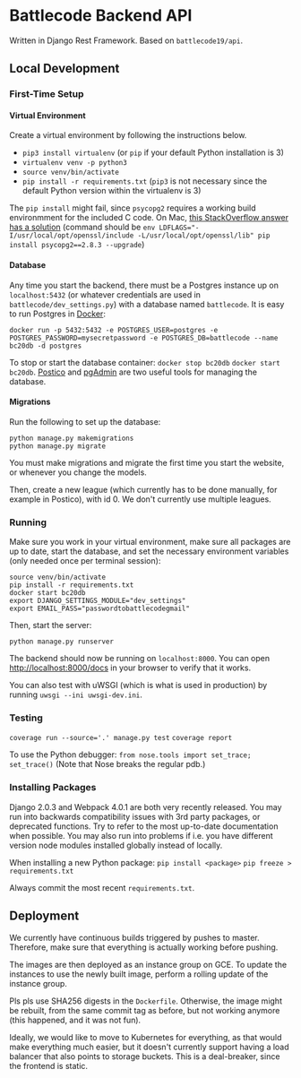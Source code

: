 # Battlecode Backend API

Written in Django Rest Framework. Based on `battlecode19/api`.

## Local Development

### First-Time Setup

#### Virtual Environment

Create a virtual environment by following the instructions below.

- `pip3 install virtualenv` (or `pip` if your default Python installation is 3)
- `virtualenv venv -p python3`
- `source venv/bin/activate`
- `pip install -r requirements.txt` (`pip3` is not necessary since the default Python version within the virtualenv is 3)

The `pip install` might fail, since `psycopg2` requires a working build environmment for the included C code. On Mac, [this StackOverflow answer has a solution](https://stackoverflow.com/a/39800677/3767728) (command should be `env LDFLAGS="-I/usr/local/opt/openssl/include -L/usr/local/opt/openssl/lib" pip install psycopg2==2.8.3 --upgrade`)

#### Database

Any time you start the backend, there must be a Postgres instance up on `localhost:5432` (or whatever credentials are used in `battlecode/dev_settings.py`) with a database named `battlecode`. It is easy to run Postgres in [Docker](https://docs.docker.com/install/):

```
docker run -p 5432:5432 -e POSTGRES_USER=postgres -e POSTGRES_PASSWORD=mysecretpassword -e POSTGRES_DB=battlecode --name bc20db -d postgres
```

To stop or start the database container: `docker stop bc20db` `docker start bc20db`. [Postico](https://eggerapps.at/postico/) and [pgAdmin](https://www.pgadmin.org/) are two useful tools for managing the database.

#### Migrations

Run the following to set up the database:

```
python manage.py makemigrations
python manage.py migrate
```

You must make migrations and migrate the first time you start the website, or whenever you change the models.

Then, create a new league (which currently has to be done manually, for example in Postico), with id 0. We don't currently use multiple leagues.

### Running

Make sure you work in your virtual environment, make sure all packages are up to date, start the database, and set the necessary environment variables (only needed once per terminal session):

```
source venv/bin/activate
pip install -r requirements.txt
docker start bc20db
export DJANGO_SETTINGS_MODULE="dev_settings"
export EMAIL_PASS="passwordtobattlecodegmail"
```

Then, start the server:

```
python manage.py runserver
```

The backend should now be running on `localhost:8000`. You can open [http://localhost:8000/docs](http://localhost:8000/docs) in your browser to verify that it works.

You can also test with uWSGI (which is what is used in production) by running `uwsgi --ini uwsgi-dev.ini`.

### Testing

`coverage run --source='.' manage.py test`
`coverage report`

To use the Python debugger: `from nose.tools import set_trace; set_trace()` (Note that Nose breaks the regular pdb.)

### Installing Packages

Django 2.0.3 and Webpack 4.0.1 are both very recently released. You may run into backwards compatibility issues with 3rd party packages, or deprecated functions. Try to refer to the most up-to-date documentation when possible. You may also run into problems if i.e. you have different version node modules installed globally instead of locally.

When installing a new Python package:
`pip install <package>`
`pip freeze > requirements.txt`

Always commit the most recent `requirements.txt`.


## Deployment

We currently have continuous builds triggered by pushes to master. Therefore, make sure that everything is actually working before pushing.

The images are then deployed as an instance group on GCE. To update the instances to use the newly built image, perform a rolling update of the instance group.

Pls pls use SHA256 digests in the `Dockerfile`. Otherwise, the image might be rebuilt, from the same commit tag as before, but not working anymore (this happened, and it was not fun).

Ideally, we would like to move to Kubernetes for everything, as that would make everything much easier, but it doesn't currently support having a load balancer that also points to storage buckets. This is a deal-breaker, since the frontend is static.